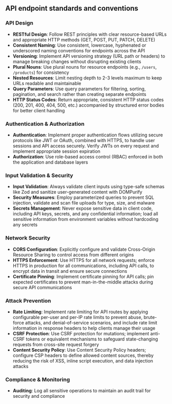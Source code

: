 ## API endpoint standards and conventions

### API Design

- **RESTful Design**: Follow REST principles with clear resource-based URLs and appropriate HTTP methods (GET, POST, PUT, PATCH, DELETE)
- **Consistent Naming**: Use consistent, lowercase, hyphenated or underscored naming conventions for endpoints across the API
- **Versioning**: Implement API versioning strategy (URL path or headers) to manage breaking changes without disrupting existing clients
- **Plural Nouns**: Use plural nouns for resource endpoints (e.g., `/users`, `/products`) for consistency
- **Nested Resources**: Limit nesting depth to 2-3 levels maximum to keep URLs readable and maintainable
- **Query Parameters**: Use query parameters for filtering, sorting, pagination, and search rather than creating separate endpoints
- **HTTP Status Codes**: Return appropriate, consistent HTTP status codes (200, 201, 400, 404, 500, etc.) accompanied by structured error bodies for better client handling

### Authentication & Authorization

- **Authentication**: Implement proper authentication flows utilizing secure protocols like JWT or OAuth, combined with HTTPS, to handle user sessions and API access securely. Verify JWTs on every request and implement appropriate session expiration
- **Authorization**: Use role-based access control (RBAC) enforced in both the application and database layers

### Input Validation & Security

- **Input Validation**: Always validate client inputs using type-safe schemas like Zod and sanitize user-generated content with DOMPurify
- **Security Measures**: Employ parameterized queries to prevent SQL injection, validate and scan file uploads for type, size, and malware
- **Secrets Management**: Never expose sensitive data in client code, including API keys, secrets, and any confidential information; load all sensitive information from environment variables without hardcoding any secrets

### Network Security

- **CORS Configuration**: Explicitly configure and validate Cross-Origin Resource Sharing to control access from different origins
- **HTTPS Enforcement**: Use HTTPS for all network requests; enforce HTTPS in production for all communications, including API calls, to encrypt data in transit and ensure secure connections
- **Certificate Pinning**: Implement certificate pinning for API calls; pin expected certificates to prevent man-in-the-middle attacks during secure API communications

### Attack Prevention

- **Rate Limiting**: Implement rate limiting for API routes by applying configurable per-user and per-IP rate limits to prevent abuse, brute-force attacks, and denial-of-service scenarios, and include rate limit information in response headers to help clients manage their usage
- **CSRF Protection**: Use CSRF protection for mutations; implement anti-CSRF tokens or equivalent mechanisms to safeguard state-changing requests from cross-site request forgery
- **Content Security Policy**: Use Content Security Policy headers; configure CSP headers to define allowed content sources, thereby reducing the risk of XSS, inline script execution, and data injection attacks

### Compliance & Monitoring

- **Auditing**: Log all sensitive operations to maintain an audit trail for security and compliance

